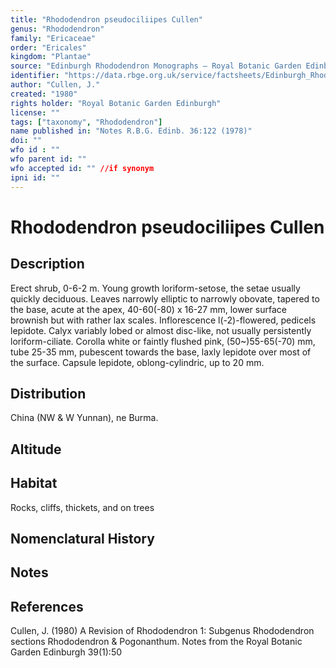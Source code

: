 ```yaml
---
title: "Rhododendron pseudociliipes Cullen"
genus: "Rhododendron"
family: "Ericaceae"
order: "Ericales"
kingdom: "Plantae"
source: "Edinburgh Rhododendron Monographs – Royal Botanic Garden Edinburgh"
identifier: "https://data.rbge.org.uk/service/factsheets/Edinburgh_Rhododendron_Monographs.xhtml"
author: "Cullen, J."
created: "1980"
rights holder: "Royal Botanic Garden Edinburgh"
license: ""
tags: ["taxonomy", "Rhododendron"]
name published in: "Notes R.B.G. Edinb. 36:122 (1978)"
doi: ""
wfo id : ""
wfo parent id: ""
wfo accepted id: "" //if synonym                      
ipni id: ""
---
```


                       

# Rhododendron pseudociliipes Cullen

## Description
Erect shrub, 0-6-2 m. Young growth loriform-setose, the setae usually quickly deciduous. Leaves narrowly elliptic to narrowly obovate, tapered to the base, acute at the apex, 40-60(-80) x 16-27 mm, lower surface brownish but with rather lax scales. Inflorescence l(-2)-flowered, pedicels lepidote. Calyx variably lobed or almost disc-like, not usually persistently loriform-ciliate. Corolla white or faintly flushed pink, (50~)55-65(-70) mm, tube 25-35 mm, pubescent towards the base, laxly lepidote over most of the surface. Capsule lepidote, oblong-cylindric, up to 20 mm.

## Distribution
China (NW & W Yunnan), ne Burma.

## Altitude


## Habitat
Rocks, cliffs, thickets, and on trees

## Nomenclatural History

                       
## Notes


## References

Cullen, J. (1980) A Revision of Rhododendron 1: Subgenus Rhododendron sections Rhododendron & Pogonanthum. Notes from the Royal Botanic Garden Edinburgh 39(1):50

